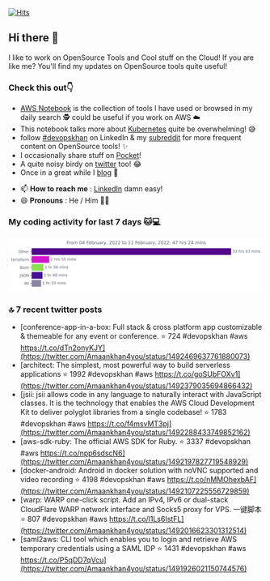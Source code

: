 [![Hits](https://hits.seeyoufarm.com/api/count/incr/badge.svg?url=https%3A%2F%2Fgithub.com%2Fakhan4u%2Fhit-counter&count_bg=%2379C83D&title_bg=%23555555&icon=&icon_color=%23E7E7E7&title=visits&edge_flat=false)](https://hits.seeyoufarm.com)

## Hi there 👋

I like to work on OpenSource Tools and Cool stuff on the Cloud! If you are like me? You'll find my updates on OpenSource tools quite useful!

### Check this out👇

* [AWS Notebook](https://histre.com/public/notebooks/dnllyanu/aws/) is the collection of tools I have used or browsed in my daily search 🕵️ could be useful if you work on AWS ☁️
* This notebook talks more about [Kubernetes](https://histre.com/public/notebooks/6uxdvo3y/kubernetes/) quite be overwhelming! 😅
* follow [#devopskhan](https://www.linkedin.com/feed/hashtag/devopskhan/) on LinkedIn & my [subreddit](https://www.reddit.com/r/devopskhan/) for more frequent content on OpenSource tools! ✨
* I occasionally share stuff on [Pocket](https://getpocket.com/@ej6g8d1dp2829A16a9Tf5d4T6bAMp3d8791rejDe86yem3bm4e14ex4fT4dluk29)!
* A quite noisy birdy on [twitter](https://twitter.com/Amaankhan4you) too! 😂
* Once in a great while I [blog](https://linuxparrot.com/) 😬


- 📫 **How to reach me** : [LinkedIn](https://www.linkedin.com/in/amaan-khan-linux-ninja) damn easy!
- 😄 **Pronouns** : He / Him 🤷‍♂️

### My coding activity for last 7 days 🐱💻

<img src="https://github.com/akhan4u/akhan4u/blob/main/images/stat.svg" alt="Amaan's Wakatime Activity!"/>

### 🔝 7 recent twitter posts
<!-- DEVDOJO:START -->
- [conference-app-in-a-box: Full stack &amp; cross platform app customizable &amp; themeable for any event or conference.
⭐️ 724
#devopskhan #aws
https://t.co/dTn2onyKJY](https://twitter.com/Amaankhan4you/status/1492469637761880073)
- [architect: The simplest, most powerful way to build serverless applications
⭐️ 1992
#devopskhan #aws
https://t.co/goSUbFOXv1](https://twitter.com/Amaankhan4you/status/1492379035694866432)
- [jsii: jsii allows code in any language to naturally interact with JavaScript classes. It is the technology that enables the AWS Cloud Development Kit to deliver polyglot libraries from a single codebase!
⭐️ 1783
#devopskhan #aws
https://t.co/f4msvMT3pj](https://twitter.com/Amaankhan4you/status/1492288433749852162)
- [aws-sdk-ruby: The official AWS SDK for Ruby.
⭐️ 3337
#devopskhan #aws
https://t.co/npp6sdscN6](https://twitter.com/Amaankhan4you/status/1492197827719548929)
- [docker-android: Android in docker solution with noVNC supported and video recording
⭐️ 4198
#devopskhan #aws
https://t.co/nMMOhexbAF](https://twitter.com/Amaankhan4you/status/1492107225556729859)
- [warp: WARP one-click script. Add an IPv4, IPv6 or dual-stack CloudFlare WARP network interface and Socks5 proxy for VPS. 一键脚本
⭐️ 807
#devopskhan #aws
https://t.co/l1Ls6IstFL](https://twitter.com/Amaankhan4you/status/1492016623301312514)
- [saml2aws: CLI tool which enables you to login and retrieve AWS temporary credentials using a SAML IDP
⭐️ 1431
#devopskhan #aws
https://t.co/P5qDD7qVcu](https://twitter.com/Amaankhan4you/status/1491926021150744576)
<!-- DEVDOJO:END -->

<!-- ![Amaan's GitHub stats](https://github-readme-stats.vercel.app/api?username=akhan4u&count_private=true&show_icons=true&hide=contribs) -->
